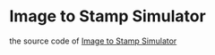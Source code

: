 # Image to Stamp Simulator

the source code of [Image to Stamp Simulator](<https://alazypig.github.io/Image-to-Stamp-Simulator/>)
